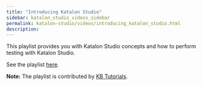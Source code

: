```yaml
---
title: "Introducing Katalon Studio"
sidebar: katalon_studio_videos_sidebar
permalink: katalon-studio/videos/introducing_katalon_studio.html
description: 
---
```


This playlist provides you with Katalon Studio concepts and how to perform testing with Katalon Studio. 

See the playlist [here](https://www.youtube.com/playlist?list=PLrlbnvtRPssuoZm0O4IaWqdiccW-lE4pV).

**Note:** The playlist is contributed by [KB Tutorials](https://www.youtube.com/channel/UCL6YNtR1xXbouf2npV6wQgA).